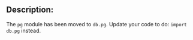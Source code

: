 ## Description:

The `pg` module has been moved to `db.pg`.
Update your code to do: `import db.pg` instead.
